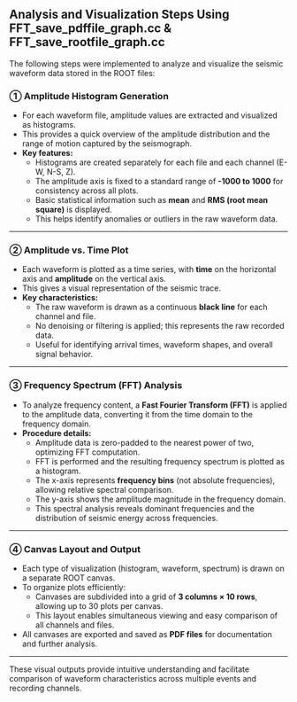 ## Analysis and Visualization Steps Using FFT_save_pdffile_graph.cc & FFT_save_rootfile_graph.cc

The following steps were implemented to analyze and visualize the seismic waveform data stored in the ROOT files:

### ① Amplitude Histogram Generation
- For each waveform file, amplitude values are extracted and visualized as histograms.  
- This provides a quick overview of the amplitude distribution and the range of motion captured by the seismograph.  
- **Key features:**  
  - Histograms are created separately for each file and each channel (E-W, N-S, Z).  
  - The amplitude axis is fixed to a standard range of **-1000 to 1000** for consistency across all plots.  
  - Basic statistical information such as **mean** and **RMS (root mean square)** is displayed.  
  - This helps identify anomalies or outliers in the raw waveform data.  

---

### ② Amplitude vs. Time Plot
- Each waveform is plotted as a time series, with **time** on the horizontal axis and **amplitude** on the vertical axis.  
- This gives a visual representation of the seismic trace.  
- **Key characteristics:**  
  - The raw waveform is drawn as a continuous **black line** for each channel and file.  
  - No denoising or filtering is applied; this represents the raw recorded data.  
  - Useful for identifying arrival times, waveform shapes, and overall signal behavior.  

---

### ③ Frequency Spectrum (FFT) Analysis
- To analyze frequency content, a **Fast Fourier Transform (FFT)** is applied to the amplitude data, converting it from the time domain to the frequency domain.  
- **Procedure details:**  
  - Amplitude data is zero-padded to the nearest power of two, optimizing FFT computation.  
  - FFT is performed and the resulting frequency spectrum is plotted as a histogram.  
  - The x-axis represents **frequency bins** (not absolute frequencies), allowing relative spectral comparison.  
  - The y-axis shows the amplitude magnitude in the frequency domain.  
  - This spectral analysis reveals dominant frequencies and the distribution of seismic energy across frequencies.  

---

### ④ Canvas Layout and Output
- Each type of visualization (histogram, waveform, spectrum) is drawn on a separate ROOT canvas.  
- To organize plots efficiently:  
  - Canvases are subdivided into a grid of **3 columns × 10 rows**, allowing up to 30 plots per canvas.  
  - This layout enables simultaneous viewing and easy comparison of all channels and files.  
- All canvases are exported and saved as **PDF files** for documentation and further analysis.  

---

These visual outputs provide intuitive understanding and facilitate comparison of waveform characteristics across multiple events and recording channels.

